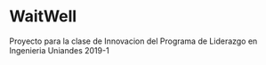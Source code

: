 # WaitWell
Proyecto para la clase de Innovacion del Programa de Liderazgo en Ingenieria Uniandes 2019-1
